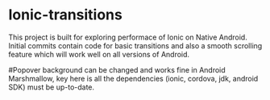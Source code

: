 # Ionic-transitions

This project is built for exploring performace of Ionic on Native Android. 
Initial commits contain code for basic transitions and also a smooth scrolling feature which will work well on all versions of Android.

#Popover background can be changed and works fine in Android Marshmallow, 
key here is all the dependencies (ionic, cordova, jdk, android SDK) must be up-to-date.
